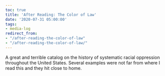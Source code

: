 ```yaml
---
toc: true
title: 'After Reading: The Color of Law'
date: '2020-07-31 05:00:00'
tags:
- media-log
redirect_from:
- "/after-reading-the-color-of-law"
- "/after-reading-the-color-of-law/"
---
```


A great and terrible catalog on the history of systematic racial oppression throughout the United States. Several examples were not far from where I read this and they hit close to home.

